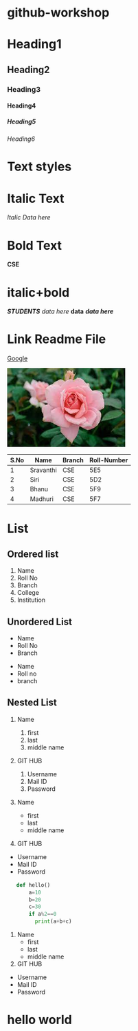 # github-workshop
# Heading1
## Heading2
### Heading3
#### Heading4
##### Heading5
###### Heading6
# Text styles
# Italic Text
*Italic Data here*
# Bold Text
**CSE**
# italic+bold
***STUDENTS***
*data here*
**data**
***data here***
# Link Readme File

[Google](https://www.google.co.in)

![Rose](images.jpg)

|S.No|Name|Branch|Roll-Number|
|----|----|------|-----------|
|1|Sravanthi|CSE|5E5|
|2|Siri|CSE|5D2|
|3|Bhanu|CSE|5F9|
|4|Madhuri|CSE|5F7|

# List
## Ordered list
1. Name
2. Roll No
3. Branch
4. College
5. Institution

## Unordered List
- Name
- Roll No
- Branch

* Name
* Roll no
* branch

## Nested List
1. Name
   1. first
   2. last
   3. middle name
2. GIT HUB
   1. Username
   2. Mail ID
   3. Password

1. Name
   * first
   * last
   * middle name
2. GIT HUB
  - Username
  - Mail ID
  - Password

```python
   def hello()
       a=10
       b=20
       c=30
       if a%2==0
         print(a+b+c)
```
1. Name
   * first
   * last
   * middle name
2. GIT HUB
  - Username
  - Mail ID
  - Password
# hello world


